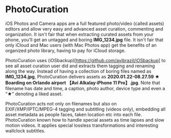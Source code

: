 # PhotoCuration

iOS Photos and Camera apps are a full featured photo/video (called assets) editors and allow very easy and advanced asset curation, commenting and organization.
It isn't fair that when extracting curated assets from your phone, you'll get an untagged and boring **IMG_1234.jpg** file.
It isn't fair that only iCloud and Mac users (with Mac Photos app) get the benefits of an organized photo library, having to pay for iCloud storage.

PhotoCuration uses (iOSbackup)[https://github.com/avibrazil/iOSbackup] to see all asset curation user did and extracts them tagging and renaming along the way.
Instead of having a collection of boring files named as **IMG_1234.jpg**, PhotoCuration delivers assets as **2020.01.22-08.27.59 ★ Boarding on Orlando airport 【Avi Alkalay·︎iPhone 11 Pro】.jpg**.
Note that filename has date and time, a caption, photo author, device type and even a “★” denoting a liked asset.

PhotoCuration acts not only on filenames but also on EXIF/XMP/IPTC/MPEG-4 tagging and subtitling (videos only), embedding all asset metadata as people faces, taken location etc into each file.
PhotoCuration known how to handle special assets as time lapses and slow motion videos. It applies special lossless transformations and interesting wallclock subtitles.